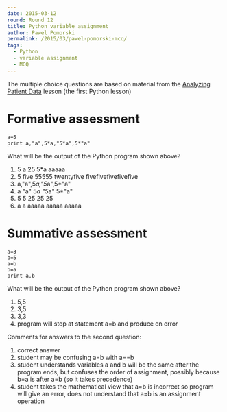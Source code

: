 ```yaml
---
date: 2015-03-12
round: Round 12
title: Python variable assignment
author: Pawel Pomorski 
permalink: /2015/03/pawel-pomorski-mcq/
tags:
  - Python
  - variable assignment
  - MCQ
---
```


The multiple choice questions are based on material from the [Analyzing Patient Data](http://swcarpentry.github.io/python-novice-inflammation/01-numpy.html) lesson (the first Python lesson)

Formative assessment
====================

    a=5
    print a,"a",5*a,"5*a",5*"a"

What will be the output of the Python program shown above?  

1.  5 a 25 5*a aaaaa
1.  5 five 55555 twentyfive fivefivefivefivefive
1.  a,"a",5*a,"5*a",5*"a"
1.  a "a" 5*a "5*a" 5*"a"
1.  5 5 25 25 25
1.  a a aaaaa aaaaa aaaaa

Summative assessment
====================

    a=3
    b=5
    a=b
    b=a
    print a,b

What will be the output of the Python program shown above?

1.  5,5     
1.  3,5     
1.  3,3     
1.  program will stop at statement a=b and produce en error  

Comments for answers to the second question:

1.  correct answer
1.  student may be confusing a=b with a==b
1.  student understands variables a and b will be the same after the program ends, but confuses the order of assignment, possibly because b=a is after a=b (so it takes precedence)
1.  student takes the mathematical view that a=b is incorrect so program will give an error, does not understand that a=b is an assignment operation
